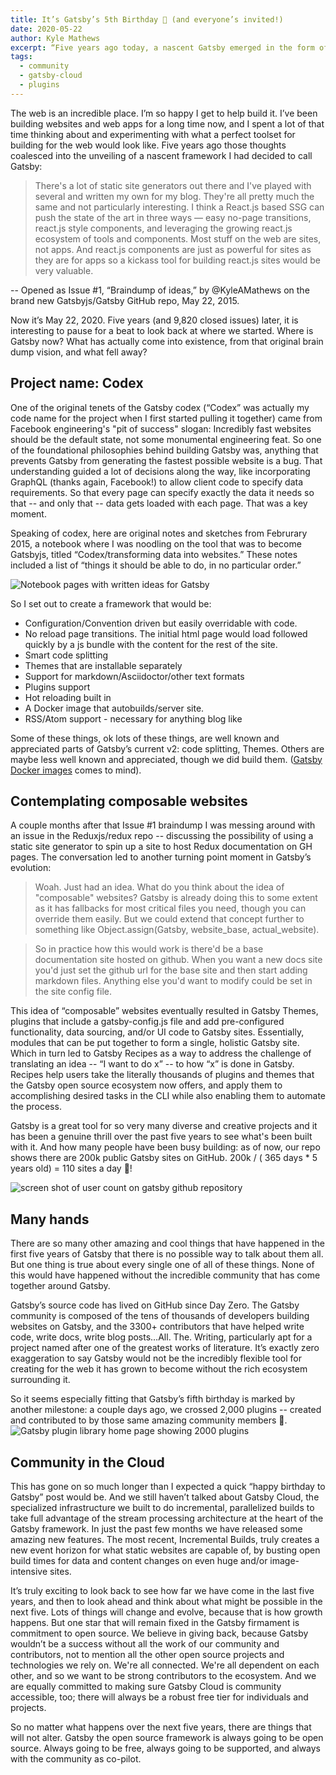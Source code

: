```yaml
---
title: It’s Gatsby’s 5th Birthday 🎂 (and everyone’s invited!)
date: 2020-05-22
author: Kyle Mathews
excerpt: “Five years ago today, a nascent Gatsby emerged in the form of Issue 1 on the brand new Gatsbyjs GitHub repo. Here are some thoughts about where we began and how Gatsby has evolved during this most interesting demi-decade.”
tags:
  - community
  - gatsby-cloud
  - plugins
---
```


The web is an incredible place. I’m so happy I get to help build it. I’ve been building websites and web apps for a long time now, and I spent a lot of that time thinking about and experimenting with what a perfect toolset for building for the web would look like. Five years ago those thoughts coalesced into the unveiling of a nascent framework I had decided to call Gatsby:

> There's a lot of static site generators out there and I've played with several and written my own for my blog. They're all pretty much the same and not particularly interesting. I think a React.js based SSG can push the state of the art in three ways — easy no-page transitions, react.js style components, and leveraging the growing react.js ecosystem of tools and components.
> Most stuff on the web are sites, not apps. And react.js components are just as powerful for sites as they are for apps so a kickass tool for building react.js sites would be very valuable.

-- Opened as Issue #1, “Braindump of ideas,” by @KyleAMathews on the brand new Gatsbyjs/Gatsby GitHub repo, May 22, 2015.

Now it’s May 22, 2020. Five years (and 9,820 closed issues) later, it is interesting to pause for a beat to look back at where we started. Where is Gatsby now? What has actually come into existence, from that original brain dump vision, and what fell away?

## Project name: Codex

One of the original tenets of the Gatsby codex (“Codex” was actually my code name for the project when I first started pulling it together) came from Facebook engineering's "pit of success" slogan: Incredibly fast websites should be the default state, not some monumental engineering feat. So one of the foundational philosophies behind building Gatsby was, anything that prevents Gatsby from generating the fastest possible website is a bug. That understanding guided a lot of decisions along the way, like incorporating GraphQL (thanks again, Facebook!) to allow client code to specify data requirements. So that every page can specify exactly the data it needs so that -- and only that -- data gets loaded with each page. That was a key moment.

Speaking of codex, here are original notes and sketches from Februrary 2015, a notebook where I was noodling on the tool that was to become Gatsbyjs, titled “Codex/transforming data into websites.” These notes included a list of “things it should be able to do, in no particular order.”

![Notebook pages with written ideas for Gatsby](https://lh3.googleusercontent.com/1-cuk_N6BGpiSfkyasxdrAJz5kvyfJlKiMuRSyVSMialYlUfDgMktC4bWN0FxabBJ6UQjD3-VLO3Mak4jx2TKm8STra23TV6A5M2GBuB7XSa43XKgYmE44bEfustAmNtFzd2yOQS)

So I set out to create a framework that would be:

- Configuration/Convention driven but easily overridable with code.
- No reload page transitions. The initial html page would load followed quickly by a js bundle with the content for the rest of the site.
- Smart code splitting
- Themes that are installable separately
- Support for markdown/Asciidoctor/other text formats
- Plugins support
- Hot reloading built in
- A Docker image that autobuilds/server site.
- RSS/Atom support - necessary for anything blog like

Some of these things, ok lots of these things, are well known and appreciated parts of Gatsby’s current v2: code splitting, Themes. Others are maybe less well known and appreciated, though we did build them. ([Gatsby Docker images](https://github.com/gatsbyjs/gatsby-docker) comes to mind).

## Contemplating composable websites

A couple months after that Issue #1 braindump I was messing around with an issue in the Reduxjs/redux repo -- discussing the possibility of using a static site generator to spin up a site to host Redux documentation on GH pages. The conversation led to another turning point moment in Gatsby’s evolution:

> Woah. Just had an idea. What do you think about the idea of "composable" websites? Gatsby is already doing this to some extent as it has fallbacks for most critical files you need, though you can override them easily. But we could extend that concept further to something like Object.assign(Gatsby, website_base, actual_website).

> So in practice how this would work is there'd be a base documentation site hosted on github. When you want a new docs site you'd just set the github url for the base site and then start adding markdown files. Anything else you'd want to modify could be set in the site config file.

This idea of “composable” websites eventually resulted in Gatsby Themes, plugins that include a gatsby-config.js file and add pre-configured functionality, data sourcing, and/or UI code to Gatsby sites. Essentially, modules that can be put together to form a single, holistic Gatsby site. Which in turn led to Gatsby Recipes as a way to address the challenge of translating an idea -- “I want to do x” -- to how “x” is done in Gatsby. Recipes help users take the literally thousands of plugins and themes that the Gatsby open source ecosystem now offers, and apply them to accomplishing desired tasks in the CLI while also enabling them to automate the process.

Gatsby is a great tool for so very many diverse and creative projects and it has been a genuine thrill over the past five years to see what's been built with it. And how many people have been busy building: as of now, our repo shows there are 200k public Gatsby sites on GitHub. 200k / ( 365 days \* 5 years old) = 110 sites a day 🎉!

![screen shot of user count on gatsby github repository](https://lh6.googleusercontent.com/m_BAZRYXtxDgy4f4oxrtxMgtbGnIxlCpfXJUHS6oCoE_c1kTOslsjJFvJ1wKWkYjvWkwbIJuNBnNng78Z5je9se6KDleT5YEatR7N-0-NTB-VFLvfu3s-4CN7RTcIRMVZ6GOM55P)

## Many hands

There are so many other amazing and cool things that have happened in the first five years of Gatsby that there is no possible way to talk about them all. But one thing is true about every single one of all of these things. None of this would have happened without the incredible community that has come together around Gatsby.

Gatsby’s source code has lived on GitHub since Day Zero. The Gatsby community is composed of the tens of thousands of developers building websites on Gatsby, and the 3300+ contributors that have helped write code, write docs, write blog posts…All. The. Writing, particularly apt for a project named after one of the greatest works of literature. It’s exactly zero exaggeration to say Gatsby would not be the incredibly flexible tool for creating for the web it has grown to become without the rich ecosystem surrounding it.

So it seems especially fitting that Gatsby’s fifth birthday is marked by another milestone: a couple days ago, we crossed 2,000 plugins -- created and contributed to by those same amazing community members 🎉.
 ![Gatsby plugin library home page showing 2000 plugins](https://lh6.googleusercontent.com/KqOZPwfYA989MOvcpi93cDXCcIwDt_T4PEkbIIIxEzNzVhJpd8VayWjTPQlxS56oFjmhqVWcij6z3UDSbbTQ_i-Z1V3ak9BaMD4S4ZfYi70ZKbCFJKeRn6pgiSQHYCSBp25IWUPH)

## Community in the Cloud

This has gone on so much longer than I expected a quick “happy birthday to Gatsby” post would be. And we still haven’t talked about Gatsby Cloud, the specialized infrastructure we built to do incremental, parallelized builds to take full advantage of the stream processing architecture at the heart of the Gatsby framework. In just the past few months we have released some amazing new features. The most recent, Incremental Builds, truly creates a new event horizon for what static websites are capable of, by busting open build times for data and content changes on even huge and/or image-intensive sites.

It’s truly exciting to look back to see how far we have come in the last five years, and then to look ahead and think about what might be possible in the next five. Lots of things will change and evolve, because that is how growth happens. But one star that will remain fixed in the Gatsby firmament is commitment to open source. We believe in giving back, because Gatsby wouldn’t be a success without all the work of our community and contributors, not to mention all the other open source projects and technologies we rely on. We're all connected. We're all dependent on each other, and so we want to be strong contributors to the ecosystem. And we are equally committed to making sure Gatsby Cloud is community accessible, too; there will always be a robust free tier for individuals and projects.

So no matter what happens over the next five years, there are things that will not alter. Gatsby the open source framework is always going to be open source. Always going to be free, always going to be supported, and always with the community as co-pilot.
